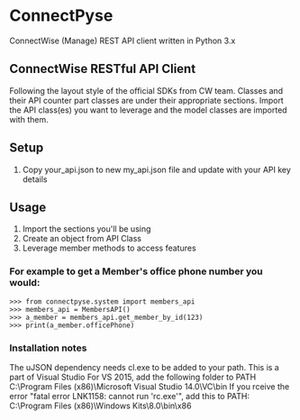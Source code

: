 # ConnectPyse
ConnectWise (Manage) REST API client written in Python 3.x

ConnectWise RESTful API Client
-----------------------

Following the layout style of the official SDKs from CW team. Classes and their API counter part classes are under
their appropriate sections. Import the API class(es) you want to leverage and the model classes are imported with them.

## Setup
1. Copy your_api.json to new my_api.json file and update with your API key details

## Usage
1. Import the sections you'll be using
2. Create an object from API Class
3. Leverage member methods to access features

### For example to get a Member's office phone number you would:

    >>> from connectpyse.system import members_api
    >>> members_api = MembersAPI()
    >>> a_member = members_api.get_member_by_id(123)
    >>> print(a_member.officePhone)
    
    
### Installation notes
The uJSON dependency needs cl.exe to be added to your path. This is a part of Visual Studio
For VS 2015, add the following folder to PATH C:\Program Files (x86)\Microsoft Visual Studio 14.0\VC\bin
If you rceive the error "fatal error LNK1158: cannot run 'rc.exe'", add this to PATH: C:\Program Files (x86)\Windows Kits\8.0\bin\x86